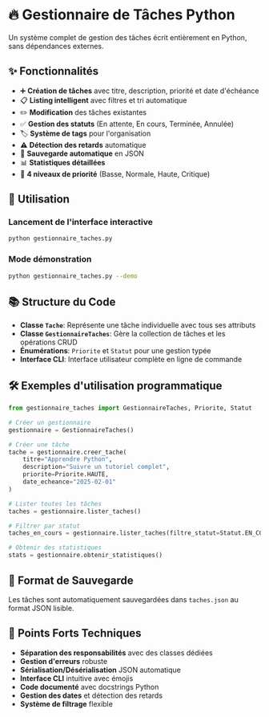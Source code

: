 # 🔥 Gestionnaire de Tâches Python

Un système complet de gestion des tâches écrit entièrement en Python, sans dépendances externes.

## ✨ Fonctionnalités

- ➕ **Création de tâches** avec titre, description, priorité et date d'échéance
- 📋 **Listing intelligent** avec filtres et tri automatique
- ✏️  **Modification** des tâches existantes
- ✅ **Gestion des statuts** (En attente, En cours, Terminée, Annulée)
- 🏷️  **Système de tags** pour l'organisation
- ⚠️  **Détection des retards** automatique
- 💾 **Sauvegarde automatique** en JSON
- 📊 **Statistiques détaillées**
- 🎯 **4 niveaux de priorité** (Basse, Normale, Haute, Critique)

## 🚀 Utilisation

### Lancement de l'interface interactive
```bash
python gestionnaire_taches.py
```

### Mode démonstration
```bash
python gestionnaire_taches.py --demo
```

## 📚 Structure du Code

- **Classe `Tache`**: Représente une tâche individuelle avec tous ses attributs
- **Classe `GestionnaireTaches`**: Gère la collection de tâches et les opérations CRUD
- **Énumérations**: `Priorite` et `Statut` pour une gestion typée
- **Interface CLI**: Interface utilisateur complète en ligne de commande

## 🛠️ Exemples d'utilisation programmatique

```python
from gestionnaire_taches import GestionnaireTaches, Priorite, Statut

# Créer un gestionnaire
gestionnaire = GestionnaireTaches()

# Créer une tâche
tache = gestionnaire.creer_tache(
    titre="Apprendre Python",
    description="Suivre un tutoriel complet",
    priorite=Priorite.HAUTE,
    date_echeance="2025-02-01"
)

# Lister toutes les tâches
taches = gestionnaire.lister_taches()

# Filtrer par statut
taches_en_cours = gestionnaire.lister_taches(filtre_statut=Statut.EN_COURS)

# Obtenir des statistiques
stats = gestionnaire.obtenir_statistiques()
```

## 💾 Format de Sauvegarde

Les tâches sont automatiquement sauvegardées dans `taches.json` au format JSON lisible.

## 🎯 Points Forts Techniques

- **Séparation des responsabilités** avec des classes dédiées
- **Gestion d'erreurs** robuste
- **Sérialisation/Désérialisation** JSON automatique
- **Interface CLI** intuitive avec émojis
- **Code documenté** avec docstrings Python
- **Gestion des dates** et détection des retards
- **Système de filtrage** flexible